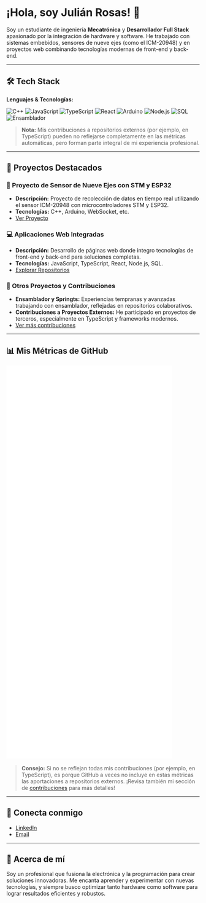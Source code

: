 <!-- Encabezado con imagen de perfil, puedes agregar una imagen de portada si lo deseas -->
# ¡Hola, soy Julián Rosas! 👋

Soy un estudiante de ingeniería **Mecatrónica** y **Desarrollador Full Stack** apasionado por la integración de hardware y software. He trabajado con sistemas embebidos, sensores de nueve ejes (como el ICM-20948) y en proyectos web combinando tecnologías modernas de front-end y back-end.

---

## 🛠️ Tech Stack

**Lenguajes & Tecnologías:**

![C++](https://img.shields.io/badge/-C++-00599C?style=for-the-badge&logo=c%2B%2B&logoColor=white)
![JavaScript](https://img.shields.io/badge/-JavaScript-F7DF1E?style=for-the-badge&logo=javascript&logoColor=black)
![TypeScript](https://img.shields.io/badge/-TypeScript-3178C6?style=for-the-badge&logo=typescript&logoColor=white)
![React](https://img.shields.io/badge/-React-61DAFB?style=for-the-badge&logo=react&logoColor=white)
![Arduino](https://img.shields.io/badge/-Arduino-00979D?style=for-the-badge&logo=arduino&logoColor=white)
![Node.js](https://img.shields.io/badge/-Node.js-339933?style=for-the-badge&logo=node.js&logoColor=white)
![SQL](https://img.shields.io/badge/-SQL-4479A1?style=for-the-badge&logo=postgresql&logoColor=white)
![Ensamblador](https://img.shields.io/badge/-Assembly-000000?style=for-the-badge&logo=assembly&logoColor=white)

> **Nota:** Mis contribuciones a repositorios externos (por ejemplo, en TypeScript) pueden no reflejarse completamente en las métricas automáticas, pero forman parte integral de mi experiencia profesional.

---

## 🚀 Proyectos Destacados

### 📡 Proyecto de Sensor de Nueve Ejes con STM y ESP32
- **Descripción:** Proyecto de recolección de datos en tiempo real utilizando el sensor ICM-20948 con microcontroladores STM y ESP32.  
- **Tecnologías:** C++, Arduino, WebSocket, etc.  
- [Ver Proyecto](https://github.com/2J5R6/ICM20948-WebSocket-DataCollector)

### 💻 Aplicaciones Web Integradas
- **Descripción:** Desarrollo de páginas web donde integro tecnologías de front-end y back-end para soluciones completas.  
- **Tecnologías:** JavaScript, TypeScript, React, Node.js, SQL.  
- [Explorar Repositorios](https://github.com/2J5R6?tab=repositories)

### 🔧 Otros Proyectos y Contribuciones
- **Ensamblador y Springts:** Experiencias tempranas y avanzadas trabajando con ensamblador, reflejadas en repositorios colaborativos.  
- **Contribuciones a Proyectos Externos:** He participado en proyectos de terceros, especialmente en TypeScript y frameworks modernos.
- [Ver más contribuciones](https://github.com/2J5R6?tab=overview&from=2023-01-01&to=2023-12-31)

---

## 📊 Mis Métricas de GitHub

![Metrics](./github-metrics.svg?refresh=1)

> **Consejo:** Si no se reflejan todas mis contribuciones (por ejemplo, en TypeScript), es porque GitHub a veces no incluye en estas métricas las aportaciones a repositorios externos. ¡Revisa también mi sección de [contribuciones](https://github.com/2J5R6) para más detalles!

---

## 🔗 Conecta conmigo

- [LinkedIn](https://www.linkedin.com/in/envision-julián-andrés-rosas-sánchez-creating)
- [Email](julianrosassan@gmail.com)

---

## 📝 Acerca de mí

Soy un profesional que fusiona la electrónica y la programación para crear soluciones innovadoras. Me encanta aprender y experimentar con nuevas tecnologías, y siempre busco optimizar tanto hardware como software para lograr resultados eficientes y robustos.

<!-- Puedes agregar una sección extra de logros, cursos o certificaciones en el futuro -->

